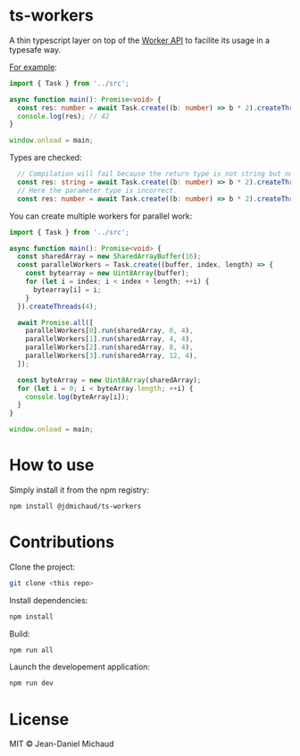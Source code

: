 # ts-workers

A thin typescript layer on top of the [Worker API](https://developer.mozilla.org/en-US/docs/Web/API/Worker)
to facilite its usage in a typesafe way.

[For example](dev/main.ts):
```typescript
import { Task } from '../src';

async function main(): Promise<void> {
  const res: number = await Task.create((b: number) => b * 2).createThread().run(21);
  console.log(res); // 42
}

window.onload = main;
```

Types are checked:
```typescript
  // Compilation will fail because the return type is not string but number.
  const res: string = await Task.create((b: number) => b * 2).createThread().run(21);
  // Here the parameter type is incorrect.
  const res: number = await Task.create((b: number) => b * 2).createThread().run('21');
```

You can create multiple workers for parallel work:
```typescript
import { Task } from '../src';

async function main(): Promise<void> {
  const sharedArray = new SharedArrayBuffer(16);
  const parallelWorkers = Task.create((buffer, index, length) => {
    const bytearray = new Uint8Array(buffer);
    for (let i = index; i < index + length; ++i) {
      bytearray[i] = i;
    }
  }).createThreads(4);

  await Promise.all([
    parallelWorkers[0].run(sharedArray, 0, 4),
    parallelWorkers[1].run(sharedArray, 4, 4),
    parallelWorkers[2].run(sharedArray, 8, 4),
    parallelWorkers[3].run(sharedArray, 12, 4),
  ]);

  const byteArray = new Uint8Array(sharedArray);
  for (let i = 0; i < byteArray.length; ++i) {
    console.log(byteArray[i]);
  }
}

window.onload = main;
```

# How to use

Simply install it from the npm registry:
```bash
npm install @jdmichaud/ts-workers
```

# Contributions

Clone the project:
```bash
git clone <this repo>
```

Install dependencies:
```bash
npm install
```

Build:
```bash
npm run all
```

Launch the developement application:
```bash
npm run dev
```

# License

MIT © Jean-Daniel Michaud

